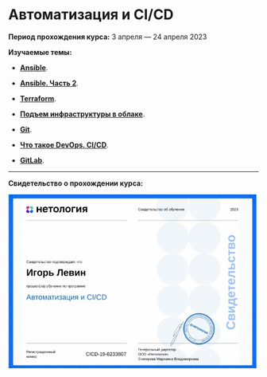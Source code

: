  # Автоматизация и CI/СD

**Период прохождения курса:** 3 апреля — 24 апреля 2023

**Изучаемые темы:**

- [**Ansible**](https://github.com/elekpow/netology/blob/main/automation/lessons/lesson1.md).

- [**Ansible. Часть 2**](https://github.com/elekpow/netology/blob/main/automation/lessons/lesson2.md).

- [**Terraform**](https://github.com/elekpow/netology/blob/main/automation/lessons/lesson3.md).

- [**Подъем инфраструктуры в облаке**](https://github.com/elekpow/netology/blob/main/automation/lessons/lesson4.md).

- [**Git**](https://github.com/elekpow/netology/blob/main/automation/lessons/lesson5.md).

- [**Что такое DevOps. CI/CD**](https://github.com/elekpow/netology/blob/main/automation/lessons/lesson6.md).

- [**GitLab**](https://github.com/elekpow/netology/blob/main/automation/lessons/lesson7.md).













---

**Свидетельство о прохождении курса:**

<img src="https://github.com/elekpow/netology/blob/main/automation/images/cert.jpg" alt="cert.jpg" border="0" width="500">

